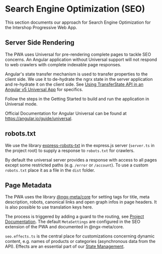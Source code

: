 <!--
kb_sync_by_release
kb_pwa
kb_concepts
kb_everyone
-->

# Search Engine Optimization (SEO)

This section documents our approach for Search Engine Optimization for the Intershop Progressive Web App.

## Server Side Rendering

The PWA uses Universal for pre-rendering complete pages to tackle SEO concerns. An Angular application without Universal support will not respond to web crawlers with complete indexable page responses.

Angular's state transfer mechanism is used to transfer properties to the client side. We use it to de-hydrate the ngrx state in the server application and re-hydrate it on the client side. See [Using TransferState API in an Angular v5 Universal App](https://medium.com/angular-in-depth/using-transferstate-api-in-an-angular-5-universal-app-130f3ada9e5b) for specifics.

Follow the steps in the Getting Started to build and run the application in Universal mode.

Official Documentation for Angular Universal can be found at https://angular.io/guide/universal.

## robots.txt

We use the library [express-robots-txt](https://github.com/modosc/express-robots-txt) in the express.js server (`server.ts` in the project root) to supply a response to `robots.txt` for crawlers.

By default the universal server provides a response with access to all pages except some restricted paths (e.g. `/error` or `/account`). To use a custom `robots.txt` place it as a file in the `dist` folder.

## Page Metadata

The PWA uses the library [@ngx-meta/core](https://www.npmjs.com/package/@ngx-meta/core) for setting tags for title, meta description, robots, canonical links and open graph infos in page headers. It is also possible to use translation keys here.

The process is triggered by adding a guard to the routing, see [Project Documentation](https://www.npmjs.com/package/@ngx-meta/core#route-configuration). The default `MetaSettings` are configured in the SEO extension of the PWA and documented in @ngx-meta/core.

`seo.effects.ts` is the central place for customizations concerning dynamic content, e.g. names of products or categories (asynchronous data from the API). Effects are an essential part of our [State Management](./state-management.md).
